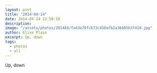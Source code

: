 ```yaml
---
layout: post
title: "2014-04-14"
date: 2014-04-14 22:50:10
description: 
image: "/assets/photos/201404/fa43e70fc673c450afb2a36805b3f41d.jpg"
author: Elise Plain
excerpt: Up, down
tags: 
  - photos
  - all
---
```


Up, down
<p></p>
